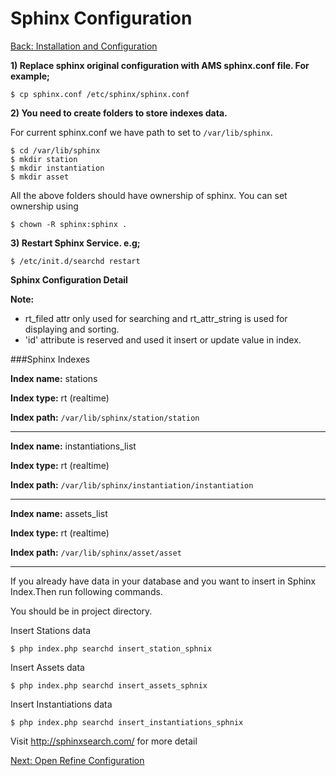 Sphinx Configuration
===
[Back: Installation and Configuration](install-configure.md)

**1) Replace sphinx original configuration with AMS sphinx.conf file. For example;**

	$ cp sphinx.conf /etc/sphinx/sphinx.conf

**2) You need to create folders to store indexes data.**

For current sphinx.conf we have path to set to `/var/lib/sphinx`.

	$ cd /var/lib/sphinx
	$ mkdir station
	$ mkdir instantiation
	$ mkdir asset
	
All the above folders should have ownership of sphinx. You can set ownership using 

	$ chown -R sphinx:sphinx .

**3) Restart Sphinx Service. e.g;**
	
	$ /etc/init.d/searchd restart

**Sphinx Configuration Detail**

**Note:**

* rt_filed attr only used for searching and rt_attr_string is used for displaying and sorting.
* 'id' attribute is reserved and used it insert or update value in index. 

###Sphinx Indexes

**Index name:** stations

**Index type:** rt (realtime)

**Index path:** `/var/lib/sphinx/station/station`


********************************

**Index name:** instantiations_list

**Index type:** rt (realtime)

**Index path:** `/var/lib/sphinx/instantiation/instantiation`

********************************

**Index name:** assets_list

**Index type:** rt (realtime)

**Index path:** `/var/lib/sphinx/asset/asset`

********************************

If you already have data in your database and you want to insert in Sphinx Index.Then run following commands.

You should be in project directory.

Insert Stations data

	$ php index.php searchd insert_station_sphnix

Insert Assets data

	$ php index.php searchd insert_assets_sphnix

Insert Instantiations data
	
	$ php index.php searchd insert_instantiations_sphnix

Visit http://sphinxsearch.com/ for more detail

[Next: Open Refine Configuration](openrefine-configure.md)